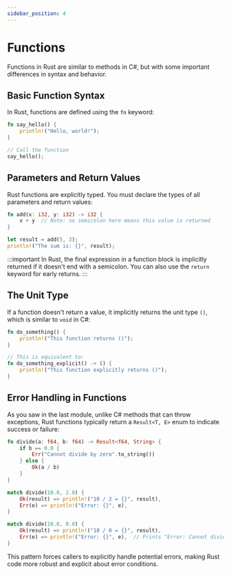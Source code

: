 ```yaml
---
sidebar_position: 4
---
```


# Functions

Functions in Rust are similar to methods in C#, but with some important differences in syntax and behavior.

## Basic Function Syntax

In Rust, functions are defined using the `fn` keyword:

```rust showLineNumbers
fn say_hello() {
    println!("Hello, world!");
}

// Call the function
say_hello();
```

## Parameters and Return Values

Rust functions are explicitly typed. You must declare the types of all parameters and return values:

```rust showLineNumbers
fn add(x: i32, y: i32) -> i32 {
    x + y  // Note: no semicolon here means this value is returned
}

let result = add(5, 3);
println!("The sum is: {}", result);
```

:::important
In Rust, the final expression in a function block is implicitly returned if it doesn't end with a semicolon. You can also use the `return` keyword for early returns.
:::

## The Unit Type

If a function doesn't return a value, it implicitly returns the unit type `()`, which is similar to `void` in C#:

```rust showLineNumbers
fn do_something() {
    println!("This function returns ()");
}

// This is equivalent to:
fn do_something_explicit() -> () {
    println!("This function explicitly returns ()");
}
```

## Error Handling in Functions

As you saw in the last module, unlike C# methods that can throw exceptions, Rust functions typically return a `Result<T, E>` enum to indicate success or failure:

```rust showLineNumbers
fn divide(a: f64, b: f64) -> Result<f64, String> {
    if b == 0.0 {
        Err("Cannot divide by zero".to_string())
    } else {
        Ok(a / b)
    }
}

match divide(10.0, 2.0) {
    Ok(result) => println!("10 / 2 = {}", result),
    Err(e) => println!("Error: {}", e),
}

match divide(10.0, 0.0) {
    Ok(result) => println!("10 / 0 = {}", result),
    Err(e) => println!("Error: {}", e),  // Prints "Error: Cannot divide by zero"
}
```

This pattern forces callers to explicitly handle potential errors, making Rust code more robust and explicit about error conditions.

